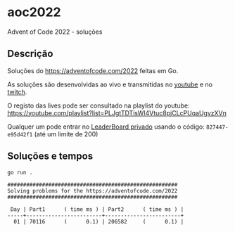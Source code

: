 # aoc2022

Advent of Code 2022 - soluções

## Descrição

Soluções do https://adventofcode.com/2022 feitas em Go.

As soluções são desenvolvidas ao vivo e transmitidas no
[youtube](https://youtube.com/@tcarreira) e no
[twitch](https://twitch.tv/tcarreira).

O registo das lives pode ser consultado na playlist do youtube:
https://youtube.com/playlist?list=PLJgtTDTisWI4Vtuc8pjCLcPUqaUgvzXVn

Qualquer um pode entrar no [LeaderBoard privado](https://adventofcode.com/2022/leaderboard/private) usando o código: `827447-e95d42f1` (até um limite de 200)



## Soluções e tempos

`go run .`

```
######################################################
Solving problems for the https://adventofcode.com/2022
######################################################

 Day | Part1      ( time ms ) | Part2      ( time ms ) |
-----+------------------------+------------------------+
  01 | 70116      (      0.1) | 206582     (      0.1) |
```